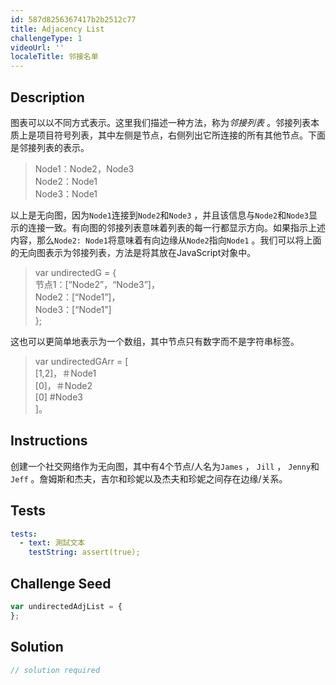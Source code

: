 ```yaml
---
id: 587d8256367417b2b2512c77
title: Adjacency List
challengeType: 1
videoUrl: ''
localeTitle: 邻接名单
---
```


## Description
<section id="description">图表可以以不同方式表示。这里我们描述一种方法，称为<dfn>邻接列表</dfn> 。邻接列表本质上是项目符号列表，其中左侧是节点，右侧列出它所连接的所有其他节点。下面是邻接列表的表示。 <blockquote> Node1：Node2，Node3 <br> Node2：Node1 <br> Node3：Node1 </blockquote>以上是无向图，因为<code>Node1</code>连接到<code>Node2</code>和<code>Node3</code> ，并且该信息与<code>Node2</code>和<code>Node3</code>显示的连接一致。有向图的邻接列表意味着列表的每一行都显示方向。如果指示上述内容，那么<code>Node2: Node1</code>将意味着有向边缘从<code>Node2</code>指向<code>Node1</code> 。我们可以将上面的无向图表示为邻接列表，方法是将其放在JavaScript对象中。 <blockquote> var undirectedG = { <br>节点1：[“Node2”，“Node3”]， <br> Node2：[“Node1”]， <br> Node3：[“Node1”] <br> }; </blockquote>这也可以更简单地表示为一个数组，其中节点只有数字而不是字符串标签。 <blockquote> var undirectedGArr = [ <br> [1,2]，＃Node1 <br> [0]，＃Node2 <br> [0] #Node3 <br> ]。 </blockquote></section>

## Instructions
<section id="instructions">创建一个社交网络作为无向图，其中有4个节点/人名为<code>James</code> ， <code>Jill</code> ， <code>Jenny</code>和<code>Jeff</code> 。詹姆斯和杰夫，吉尔和珍妮以及杰夫和珍妮之间存在边缘/关系。 </section>

## Tests
<section id='tests'>

```yml
tests:
  - text: 測試文本
    testString: assert(true);

```

</section>

## Challenge Seed
<section id='challengeSeed'>

<div id='js-seed'>

```js
var undirectedAdjList = {
};

```

</div>



</section>

## Solution
<section id='solution'>

```js
// solution required
```
</section>
